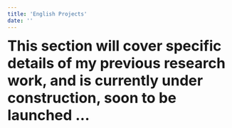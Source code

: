 ```yaml
---
title: 'English Projects'
date: ''
---
```



<font size="6">**This section will cover specific details of my previous research work, and is currently under construction, soon to be launched ...**</font>